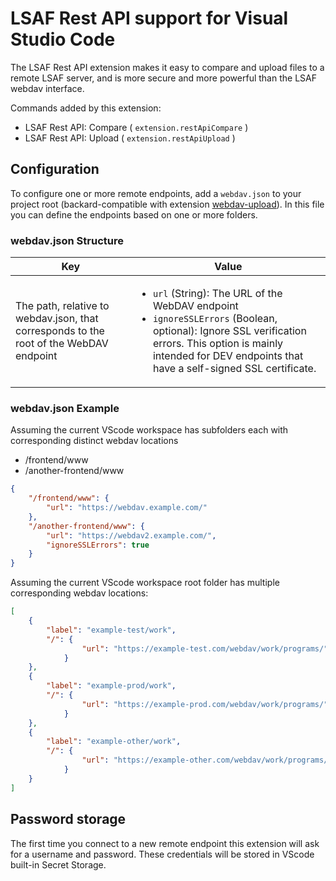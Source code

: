 # LSAF Rest API support for Visual Studio Code

The LSAF Rest API extension makes it easy to compare and upload files to a remote LSAF server, and is more secure and more powerful than the LSAF webdav interface.

Commands added by this extension:
- LSAF Rest API: Compare ( `extension.restApiCompare` )
- LSAF Rest API: Upload ( `extension.restApiUpload` )

## Configuration
To configure one or more remote endpoints, add a `webdav.json` to your project root (backard-compatible with extension [webdav-upload](https://github.com/jorith88/vscode-webdav)). In this file you can define the endpoints based on one or more folders.

### webdav.json Structure
| Key  | Value |
| ------------- | ------------- |
| The path, relative to webdav.json, that corresponds to the root of the WebDAV endpoint | <ul><li>`url` (String): The URL of the WebDAV endpoint</li><li>`ignoreSSLErrors` (Boolean, optional): Ignore SSL verification errors. This option is mainly intended for DEV endpoints that have a self-signed SSL certificate.</li></ul>   |

### webdav.json Example

Assuming the current VScode workspace has subfolders each with corresponding distinct webdav locations

- /frontend/www
- /another-frontend/www

```json
{
    "/frontend/www": {
        "url": "https://webdav.example.com/"
    },
    "/another-frontend/www": {
        "url": "https://webdav2.example.com/",
        "ignoreSSLErrors": true
    }
}
```

Assuming the current VScode workspace root folder has multiple corresponding webdav locations:

```json
[
    {
        "label": "example-test/work",
        "/": {
                "url": "https://example-test.com/webdav/work/programs/"
            }
    },
    {
        "label": "example-prod/work",
        "/": {
                "url": "https://example-prod.com/webdav/work/programs/"
            }
    },
    {
        "label": "example-other/work",
        "/": {
                "url": "https://example-other.com/webdav/work/programs/"
            }
    }
]   
```

## Password storage
The first time you connect to a new remote endpoint this extension will ask for a username and password. These credentials will be stored in VScode built-in Secret Storage.
